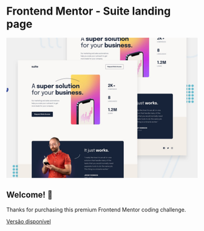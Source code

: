 # Frontend Mentor - Suite landing page

![Design preview for the Suite landing page coding challenge](./preview.jpg)

## Welcome! 👋

Thanks for purchasing this premium Frontend Mentor coding challenge.

[Versão disponível]([https://www.frontendmentor.io](https://fabianajmge.github.io/suite-landing-page/)https://fabianajmge.github.io/suite-landing-page/]) 
